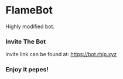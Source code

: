 # FlameBot
Highly modified bot.

### Invite The Bot
invite link can be found at: https://bot.rhip.xyz

### Enjoy it pepes!
